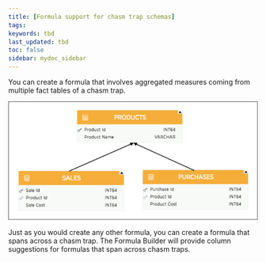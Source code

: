 ```yaml
---
title: [Formula support for chasm trap schemas]
tags:
keywords: tbd
last_updated: tbd
toc: false
sidebar: mydoc_sidebar
---
```

You can create a formula that involves aggregated measures coming from multiple
fact tables of a chasm trap.

![](/pages/images/chasm_trap_formulas.png "Formula: sum(Product Cost)/sum Sales Cost")

Just as you would create any other formula, you can create a formula that spans
across a chasm trap. The Formula Builder will provide column suggestions for
formulas that span across chasm traps.
